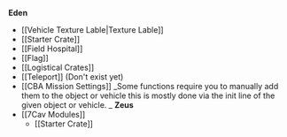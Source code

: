 **Eden**
* [[Vehicle Texture Lable|Texture Lable]]
* [[Starter Crate]]
* [[Field Hospital]]
* [[Flag]]
* [[Logistical Crates]]
* [[Teleport]] (Don't exist yet)
* [[CBA Mission Settings]]
  _Some functions require you to manually add them to the object or vehicle this is mostly done via the init line of the given object or vehicle. _
**Zeus**
* [[7Cav Modules]]
  * [[Starter Crate]]
